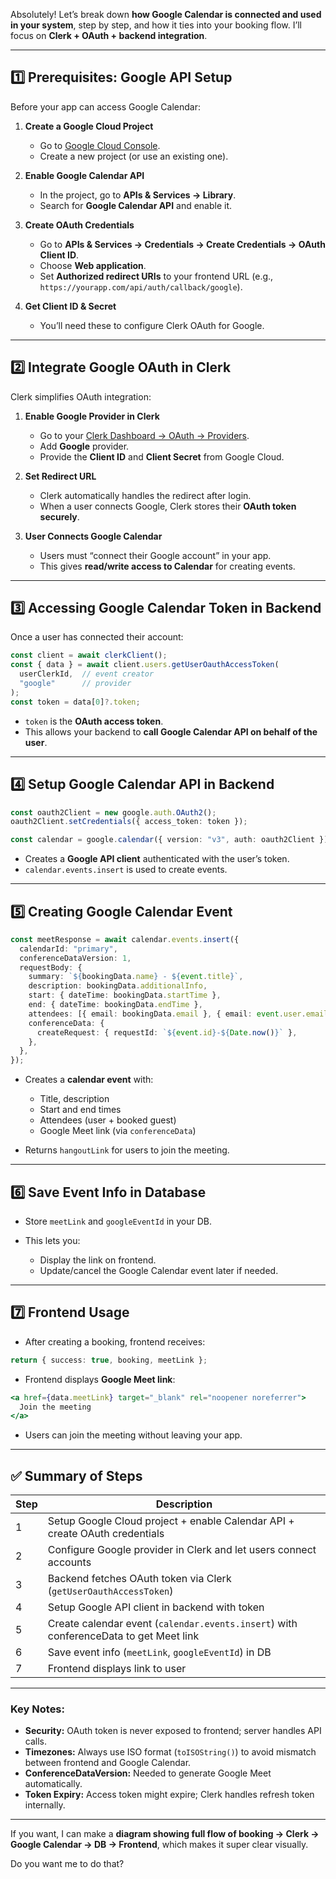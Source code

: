 Absolutely! Let’s break down **how Google Calendar is connected and used in your system**, step by step, and how it ties into your booking flow. I’ll focus on **Clerk + OAuth + backend integration**.

---

## 1️⃣ Prerequisites: Google API Setup

Before your app can access Google Calendar:

1. **Create a Google Cloud Project**

   * Go to [Google Cloud Console](https://console.cloud.google.com/).
   * Create a new project (or use an existing one).

2. **Enable Google Calendar API**

   * In the project, go to **APIs & Services → Library**.
   * Search for **Google Calendar API** and enable it.

3. **Create OAuth Credentials**

   * Go to **APIs & Services → Credentials → Create Credentials → OAuth Client ID**.
   * Choose **Web application**.
   * Set **Authorized redirect URIs** to your frontend URL (e.g., `https://yourapp.com/api/auth/callback/google`).

4. **Get Client ID & Secret**

   * You’ll need these to configure Clerk OAuth for Google.

---

## 2️⃣ Integrate Google OAuth in Clerk

Clerk simplifies OAuth integration:

1. **Enable Google Provider in Clerk**

   * Go to your [Clerk Dashboard → OAuth → Providers](https://dashboard.clerk.dev/).
   * Add **Google** provider.
   * Provide the **Client ID** and **Client Secret** from Google Cloud.

2. **Set Redirect URL**

   * Clerk automatically handles the redirect after login.
   * When a user connects Google, Clerk stores their **OAuth token securely**.

3. **User Connects Google Calendar**

   * Users must “connect their Google account” in your app.
   * This gives **read/write access to Calendar** for creating events.

---

## 3️⃣ Accessing Google Calendar Token in Backend

Once a user has connected their account:

```ts
const client = await clerkClient();
const { data } = await client.users.getUserOauthAccessToken(
  userClerkId,  // event creator
  "google"      // provider
);
const token = data[0]?.token;
```

* `token` is the **OAuth access token**.
* This allows your backend to **call Google Calendar API on behalf of the user**.

---

## 4️⃣ Setup Google Calendar API in Backend

```ts
const oauth2Client = new google.auth.OAuth2();
oauth2Client.setCredentials({ access_token: token });

const calendar = google.calendar({ version: "v3", auth: oauth2Client });
```

* Creates a **Google API client** authenticated with the user’s token.
* `calendar.events.insert` is used to create events.

---

## 5️⃣ Creating Google Calendar Event

```ts
const meetResponse = await calendar.events.insert({
  calendarId: "primary",
  conferenceDataVersion: 1,
  requestBody: {
    summary: `${bookingData.name} - ${event.title}`,
    description: bookingData.additionalInfo,
    start: { dateTime: bookingData.startTime },
    end: { dateTime: bookingData.endTime },
    attendees: [{ email: bookingData.email }, { email: event.user.email }],
    conferenceData: {
      createRequest: { requestId: `${event.id}-${Date.now()}` },
    },
  },
});
```

* Creates a **calendar event** with:

  * Title, description
  * Start and end times
  * Attendees (user + booked guest)
  * Google Meet link (via `conferenceData`)
* Returns `hangoutLink` for users to join the meeting.

---

## 6️⃣ Save Event Info in Database

* Store `meetLink` and `googleEventId` in your DB.
* This lets you:

  * Display the link on frontend.
  * Update/cancel the Google Calendar event later if needed.

---

## 7️⃣ Frontend Usage

* After creating a booking, frontend receives:

```ts
return { success: true, booking, meetLink };
```

* Frontend displays **Google Meet link**:

```jsx
<a href={data.meetLink} target="_blank" rel="noopener noreferrer">
  Join the meeting
</a>
```

* Users can join the meeting without leaving your app.

---

## ✅ Summary of Steps

| Step | Description                                                                           |
| ---- | ------------------------------------------------------------------------------------- |
| 1    | Setup Google Cloud project + enable Calendar API + create OAuth credentials           |
| 2    | Configure Google provider in Clerk and let users connect accounts                     |
| 3    | Backend fetches OAuth token via Clerk (`getUserOauthAccessToken`)                     |
| 4    | Setup Google API client in backend with token                                         |
| 5    | Create calendar event (`calendar.events.insert`) with conferenceData to get Meet link |
| 6    | Save event info (`meetLink`, `googleEventId`) in DB                                   |
| 7    | Frontend displays link to user                                                        |

---

### Key Notes:

* **Security:** OAuth token is never exposed to frontend; server handles API calls.
* **Timezones:** Always use ISO format (`toISOString()`) to avoid mismatch between frontend and Google Calendar.
* **ConferenceDataVersion:** Needed to generate Google Meet automatically.
* **Token Expiry:** Access token might expire; Clerk handles refresh token internally.

---

If you want, I can make a **diagram showing full flow of booking → Clerk → Google Calendar → DB → Frontend**, which makes it super clear visually.

Do you want me to do that?
